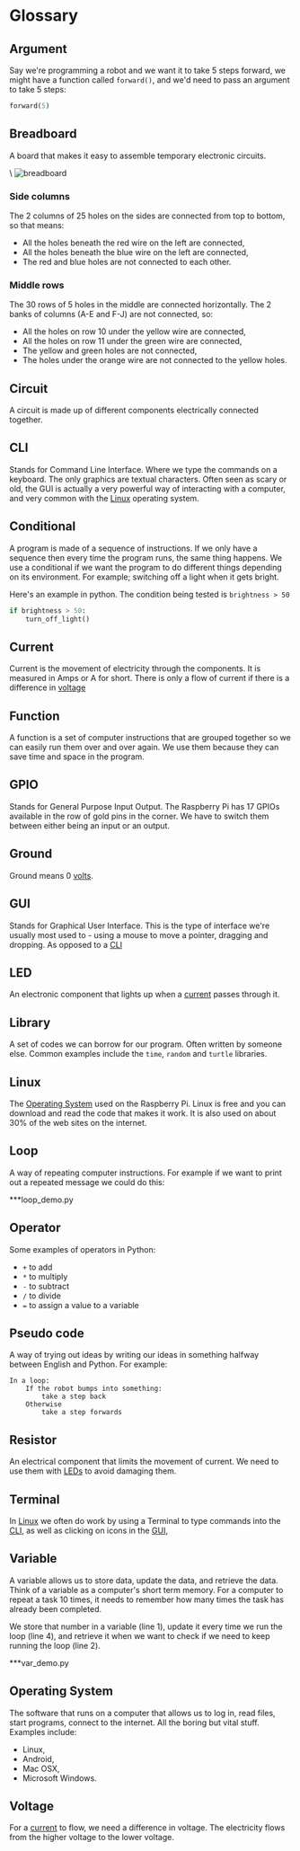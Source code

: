 # Glossary

## Argument

Say we're programming a robot and we want it to take 5 steps forward, we might have a function called `forward()`, and we'd need to pass an argument to take 5 steps:

~~~ python
forward(5)
~~~

## Breadboard

A board that makes it easy to assemble temporary electronic circuits. 

\ ![breadboard](documentation/breadboard.png)

### Side columns

The 2 columns of 25 holes on the sides are connected from top to bottom, so that means:

* All the holes beneath the red wire on the left are connected,
* All the holes beneath the blue wire on the left are connected, 
* The red and blue holes are not connected to each other.

### Middle rows

The 30 rows of 5 holes in the middle are connected horizontally. The 2 banks of columns (A-E and F-J) are not connected, so:

* All the holes on row 10 under the yellow wire are connected,
* All the holes on row 11 under the green wire are connected,
* The yellow and green holes are not connected,
* The holes under the orange wire are not connected to the yellow holes.

## Circuit

A circuit is made up of different components electrically connected together. 

## CLI

Stands for Command Line Interface. Where we type the commands on a keyboard. The only graphics are textual characters. Often seen as scary or old, the GUI is actually a very powerful way of interacting with a computer, and very common with the [Linux](#linux) operating system.

## Conditional

A program is made of a sequence of instructions. If we only have a sequence then every time the program runs, the same thing happens. We use a conditional if we want the program to do different things depending on its environment. For example; switching off a light when it gets bright.

Here's an example in python. The condition being tested is `brightness > 50`

~~~ python
if brightness > 50:
    turn_off_light()
~~~

## Current

Current is the movement of electricity through the components. It is measured in Amps or A for short. There is only a flow of current if there is a difference in [voltage](#voltage)

## Function

A function is a set of computer instructions that are grouped together so we can easily run them over and over again. We use them because they can save time and space in the program. 

## GPIO

Stands for General Purpose Input Output. The Raspberry Pi has 17 GPIOs available in the row of gold pins in the corner. We have to switch them between either being an input or an output.

## Ground

Ground means 0 [volts](#voltage).

## GUI

Stands for Graphical User Interface. This is the type of interface we're usually most used to - using a mouse to move a pointer, dragging and dropping. As opposed to a [CLI](#cli)

## LED

An electronic component that lights up when a [current](#current) passes through it.

## Library

A set of codes we can borrow for our program. Often written by someone else. Common examples include the `time`, `random` and `turtle` libraries.

## Linux

The [Operating System](#operating-system) used on the Raspberry Pi. Linux is free and you can download and read the code that makes it work. It is also used on about 30% of the web sites on the internet.

## Loop

A way of repeating computer instructions. For example if we want to print out a repeated message we could do this:

***loop_demo.py

## Operator

Some examples of operators in Python:

* `+` to add
* `*` to multiply
* `-` to subtract
* `/` to divide
* `=` to assign a value to a variable

## Pseudo code

A way of trying out ideas by writing our ideas in something halfway between English and Python. For example:

~~~
In a loop:
    If the robot bumps into something:
        take a step back
    Otherwise
        take a step forwards
~~~

## Resistor

An electrical component that limits the movement of current. We need to use them with [LEDs](#led) to avoid damaging them.

## Terminal

In [Linux](#linux) we often do work by using a Terminal to type commands into the [CLI](#cli), as well as clicking on icons in the [GUI](#gui), 

## Variable

A variable allows us to store data, update the data, and retrieve the data.
Think of a variable as a computer's short term memory. For a computer to repeat a task 10 times, it needs to remember how many times the task has already been completed. 

We store that number in a variable (line 1), update it every time we run the loop (line 4), and retrieve it when we want to check if we need to keep running the loop (line 2).

***var_demo.py

## Operating System

The software that runs on a computer that allows us to log in, read files, start programs, connect to the internet. All the boring but vital stuff. Examples include:

* Linux,
* Android,
* Mac OSX,
* Microsoft Windows.

## Voltage

For a [current](#current) to flow, we need a difference in voltage. The electricity flows from the higher voltage to the lower voltage.
